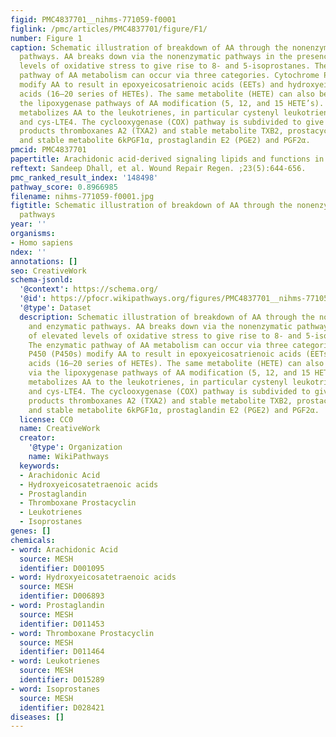 ```yaml
---
figid: PMC4837701__nihms-771059-f0001
figlink: /pmc/articles/PMC4837701/figure/F1/
number: Figure 1
caption: Schematic illustration of breakdown of AA through the nonenzymatic and enzymatic
  pathways. AA breaks down via the nonenzymatic pathways in the presence of elevated
  levels of oxidative stress to give rise to 8- and 5-isoprostanes. The enzymatic
  pathway of AA metabolism can occur via three categories. Cytochrome P450 (P450s)
  modify AA to result in epoxyeicosatrienoic acids (EETs) and hydroxyeicosatetranoic
  acids (16–20 series of HETEs). The same metabolite (HETE) can also be achieved via
  the lipoxygenase pathways of AA modification (5, 12, and 15 HETE’s). The lipoxygenase
  metabolizes AA to the leukotrienes, in particular cystenyl leukotrienes, cys-LTD4
  and cys-LTE4. The cyclooxygenase (COX) pathway is subdivided to give AA breakdown
  products thromboxanes A2 (TXA2) and stable metabolite TXB2, prostacyclin (PGI2)
  and stable metabolite 6kPGF1α, prostaglandin E2 (PGE2) and PGF2α.
pmcid: PMC4837701
papertitle: Arachidonic acid-derived signaling lipids and functions in impaired healing.
reftext: Sandeep Dhall, et al. Wound Repair Regen. ;23(5):644-656.
pmc_ranked_result_index: '148498'
pathway_score: 0.8966985
filename: nihms-771059-f0001.jpg
figtitle: Schematic illustration of breakdown of AA through the nonenzymatic and enzymatic
  pathways
year: ''
organisms:
- Homo sapiens
ndex: ''
annotations: []
seo: CreativeWork
schema-jsonld:
  '@context': https://schema.org/
  '@id': https://pfocr.wikipathways.org/figures/PMC4837701__nihms-771059-f0001.html
  '@type': Dataset
  description: Schematic illustration of breakdown of AA through the nonenzymatic
    and enzymatic pathways. AA breaks down via the nonenzymatic pathways in the presence
    of elevated levels of oxidative stress to give rise to 8- and 5-isoprostanes.
    The enzymatic pathway of AA metabolism can occur via three categories. Cytochrome
    P450 (P450s) modify AA to result in epoxyeicosatrienoic acids (EETs) and hydroxyeicosatetranoic
    acids (16–20 series of HETEs). The same metabolite (HETE) can also be achieved
    via the lipoxygenase pathways of AA modification (5, 12, and 15 HETE’s). The lipoxygenase
    metabolizes AA to the leukotrienes, in particular cystenyl leukotrienes, cys-LTD4
    and cys-LTE4. The cyclooxygenase (COX) pathway is subdivided to give AA breakdown
    products thromboxanes A2 (TXA2) and stable metabolite TXB2, prostacyclin (PGI2)
    and stable metabolite 6kPGF1α, prostaglandin E2 (PGE2) and PGF2α.
  license: CC0
  name: CreativeWork
  creator:
    '@type': Organization
    name: WikiPathways
  keywords:
  - Arachidonic Acid
  - Hydroxyeicosatetraenoic acids
  - Prostaglandin
  - Thromboxane Prostacyclin
  - Leukotrienes
  - Isoprostanes
genes: []
chemicals:
- word: Arachidonic Acid
  source: MESH
  identifier: D001095
- word: Hydroxyeicosatetraenoic acids
  source: MESH
  identifier: D006893
- word: Prostaglandin
  source: MESH
  identifier: D011453
- word: Thromboxane Prostacyclin
  source: MESH
  identifier: D011464
- word: Leukotrienes
  source: MESH
  identifier: D015289
- word: Isoprostanes
  source: MESH
  identifier: D028421
diseases: []
---
```

